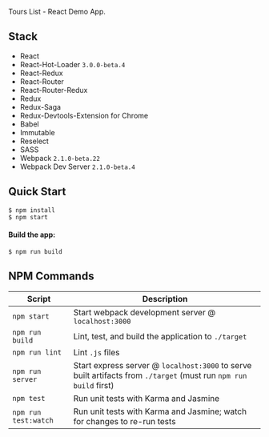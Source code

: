 Tours List - React Demo App.

## Stack
- React
- React-Hot-Loader `3.0.0-beta.4`
- React-Redux
- React-Router
- React-Router-Redux
- Redux
- Redux-Saga
- Redux-Devtools-Extension for Chrome
- Babel
- Immutable
- Reselect
- SASS
- Webpack `2.1.0-beta.22`
- Webpack Dev Server `2.1.0-beta.4`


## Quick Start

```shell
$ npm install
$ npm start
```

#### Build the app:
```shell
$ npm run build
```


## NPM Commands

|Script|Description|
|---|---|
|`npm start`|Start webpack development server @ `localhost:3000`|
|`npm run build`|Lint, test, and build the application to `./target`|
|`npm run lint`|Lint `.js` files|
|`npm run server`|Start express server @ `localhost:3000` to serve built artifacts from `./target` (must run `npm run build` first)|
|`npm test`|Run unit tests with Karma and Jasmine|
|`npm run test:watch`|Run unit tests with Karma and Jasmine; watch for changes to re-run tests|
